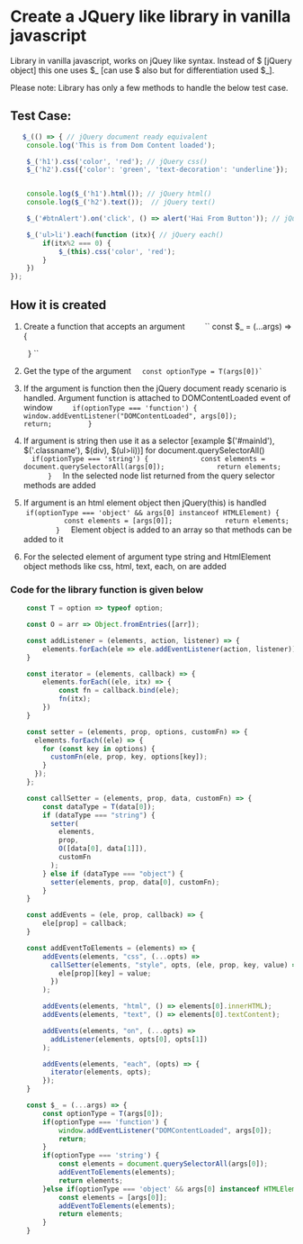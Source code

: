 # Create a JQuery like library in vanilla javascript

Library in vanilla javascript, works on jQuey like syntax. Instead of $ [jQuery object] this one uses $_ [can use $ also but for differentiation used $_]. 

Please note: Library has only a few methods to handle the below test case.

## Test Case:

```js
   $_(() => { // jQuery document ready equivalent
    console.log('This is from Dom Content loaded');

    $_('h1').css('color', 'red'); // jQuery css()
    $_('h2').css({'color': 'green', 'text-decoration': 'underline'});


    console.log($_('h1').html()); // jQuery html()
    console.log($_('h2').text());  // jQuery text()

    $_('#btnAlert').on('click', () => alert('Hai From Button')); // jQuey on()

    $_('ul>li').each(function (itx){ // jQuery each()
        if(itx%2 === 0) {
            $_(this).css('color', 'red');
        }
    })
});
```

## How it is created

1. Create a function that accepts an argument 
        ``
        const $_ = (...args) => {

        }
        ``

2. Get the type of the argument
    ``
        const optionType = T(args[0])`
    ``

3. If the argument is function then the jQuery document ready scenario is handled. Argument function is attached to DOMContentLoaded event of window 
        ``
        if(optionType === 'function') {
            window.addEventListener("DOMContentLoaded", args[0]);
            return;
        }
        ``
4. If argument is string then use it as a selector [example $('#mainId'), $('.classname'), $(div), $(ul>li))] for document.querySelectorAll() 
       ``
        if(optionType === 'string') {
            const elements = document.querySelectorAll(args[0]);
            return elements;
        }
        ``
    In the selected node list returned from the query selector methods are added

5. If argument is an html element object then jQuery(this) is handled
       ``
        if(optionType === 'object' && args[0] instanceof HTMLElement) {
            const elements = [args[0]];
            return elements;
        }
        ``
    Element object is added to an array so that methods can be added to it

6. For the selected element of argument type string and HtmlElement object methods like css, html, text, each, on are added 

### Code for the library function is given below

```js
    const T = option => typeof option;

    const O = arr => Object.fromEntries([arr]);

    const addListener = (elements, action, listener) => {
        elements.forEach(ele => ele.addEventListener(action, listener));
    }

    const iterator = (elements, callback) => {
        elements.forEach((ele, itx) => {
            const fn = callback.bind(ele);
            fn(itx);
        })
    }

    const setter = (elements, prop, options, customFn) => {
      elements.forEach((ele) => {
        for (const key in options) {
          customFn(ele, prop, key, options[key]);
        }
      });
    };

    const callSetter = (elements, prop, data, customFn) => {
        const dataType = T(data[0]); 
        if (dataType === "string") {
          setter(
            elements,
            prop,
            O([data[0], data[1]]), 
            customFn
          );
        } else if (dataType === "object") {
          setter(elements, prop, data[0], customFn);
        }
    } 

    const addEvents = (ele, prop, callback) => {
        ele[prop] = callback;
    }

    const addEventToElements = (elements) => {
        addEvents(elements, "css", (...opts) =>
          callSetter(elements, "style", opts, (ele, prop, key, value) => {
            ele[prop][key] = value;
          })
        );

        addEvents(elements, "html", () => elements[0].innerHTML);
        addEvents(elements, "text", () => elements[0].textContent);

        addEvents(elements, "on", (...opts) =>
          addListener(elements, opts[0], opts[1])
        );

        addEvents(elements, "each", (opts) => {
          iterator(elements, opts);
        });
    }

    const $_ = (...args) => {
        const optionType = T(args[0]); 
        if(optionType === 'function') {
            window.addEventListener("DOMContentLoaded", args[0]);
            return;
        }
        if(optionType === 'string') {
            const elements = document.querySelectorAll(args[0]);
            addEventToElements(elements);
            return elements;
        }else if(optionType === 'object' && args[0] instanceof HTMLElement) {
            const elements = [args[0]];
            addEventToElements(elements);
            return elements;
        }
    }
```